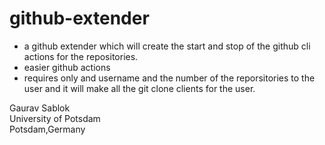 # github-extender
- a github extender which will create the start and stop of the github cli actions for the repositories.
- easier github actions 
- requires only and username and the number of the reporsitories to the user and it will make all the git clone clients for the user. 

Gaurav Sablok \
University of Potsdam \
Potsdam,Germany

